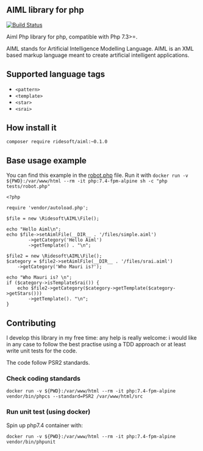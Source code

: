 AIML library for php
---
[![Build Status](https://travis-ci.org/ridesoft/Aiml-parser.svg?branch=master)](https://travis-ci.org/ridesoft/Aiml-parser)

Aiml Php library for php, compatible with Php 7.3>=.

AIML stands for Artificial Intelligence Modelling Language. AIML is an XML based markup language meant to create 
artificial intelligent applications.

## Supported language tags
* `<pattern>`
* `<template>`
* `<star>`
* `<srai>`

## How install it

`composer require ridesoft/aiml:~0.1.0`

## Base usage example

You can find this example in the [robot.php](tests/robot.php) file.
Run it with `docker run -v ${PWD}:/var/www/html --rm -it php:7.4-fpm-alpine sh -c "php tests/robot.php"`

```
<?php

require 'vendor/autoload.php';

$file = new \Ridesoft\AIML\File();

echo "Hello Aiml\n";
echo $file->setAimlFile(__DIR__ . '/files/simple.aiml')
        ->getCategory('Hello Aiml')
        ->getTemplate() . "\n";

$file2 = new \Ridesoft\AIML\File();
$category = $file2->setAimlFile(__DIR__ . '/files/srai.aiml')
    ->getCategory('Who Mauri is?');

echo "Who Mauri is? \n";
if ($category->isTemplateSrai()) {
    echo $file2->getCategory($category->getTemplate($category->getStars()))
        ->getTemplate(). "\n";
}
```

## Contributing
I develop this library in my free time: any help is really welcome: i would like in any case to follow the best practise
using a TDD approach or at least write unit tests for the code.

The code follow PSR2 standards.

### Check coding standards

```
docker run -v ${PWD}:/var/www/html --rm -it php:7.4-fpm-alpine vendor/bin/phpcs --standard=PSR2 /var/www/html/src
```

### Run unit test (using docker)

Spin up php7.4 container with:
```
docker run -v ${PWD}:/var/www/html --rm -it php:7.4-fpm-alpine vendor/bin/phpunit
```

